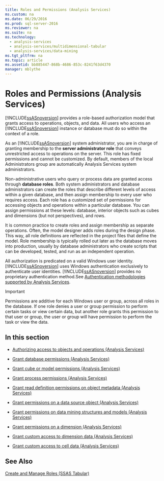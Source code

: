 ```yaml
---
title: Roles and Permissions (Analysis Services)
ms.custom: na
ms.date: 06/29/2016
ms.prod: sql-server-2016
ms.reviewer: na
ms.suite: na
ms.technology: 
  - analysis-services
  - analysis-services/multidimensional-tabular
  - analysis-services/data-mining
ms.tgt_pltfrm: na
ms.topic: article
ms.assetid: bb885447-868b-4686-853c-8241f63d4370
manager: mblythe
---
```

# Roles and Permissions (Analysis Services)
[!INCLUDE[ssASnoversion](../../Topics/TopicNameContainA/includes/ssASnoversion_md.md)] provides a role-based authorization model that grants access to operations, objects, and data. All users who access an [!INCLUDE[ssASnoversion](../../Topics/TopicNameContainA/includes/ssASnoversion_md.md)] instance or database must do so within the context of a role.  
  
 As an [!INCLUDE[ssASnoversion](../../Topics/TopicNameContainA/includes/ssASnoversion_md.md)] system administrator, you are in charge of granting membership to the **server administrator role** that conveys unrestricted access to operations on the server. This role has fixed permissions and cannot be customized. By default, members of the local Administrators group are automatically Analysis Services system administrators.  
  
 Non-administrative users who query or process data are granted access through **database roles**. Both system administrators and database administrators can create the roles that describe different levels of access within a given database, and then assign membership to every user who requires access. Each role has a customized set of permissions for accessing objects and operations within a particular database. You can assign permissions at these levels: database, interior objects such as cubes and dimensions (but not perspectives), and rows.  
  
 It is common practice to create roles and assign membership as separate operations. Often, the model designer adds roles during the design phase. This way, all role definitions are reflected in the project files that define the model. Role membership is typically rolled out later as the database moves into production, usually by database administrators who create scripts that can be developed, tested, and run as an independent operation.  
  
 All authorization is predicated on a valid Windows user identity. [!INCLUDE[ssASnoversion](../../Topics/TopicNameContainA/includes/ssASnoversion_md.md)] uses Windows authentication exclusively to authenticate user identities. [!INCLUDE[ssASnoversion](../../Topics/TopicNameContainA/includes/ssASnoversion_md.md)] provides no proprietary authentication method.See [Authentication methodologies supported by Analysis Services](../../Topics/TopicNameNotContainA/Authentication-methodologies-supported-by-Analysis-Services.md).  
  
> [!IMPORTANT]  
>  Permissions are additive for each Windows user or group, across all roles in the database. If one role denies a user or group permission to perform certain tasks or view certain data, but another role grants this permission to that user or group, the user or group will have permission to perform the task or view the data.  
  
## In this section  
  
-   [Authorizing access to objects and operations (Analysis Services)](../../Topics/TopicNameNotContainA/Authorizing-access-to-objects-and-operations--Analysis-Services-.md)  
  
-   [Grant database permissions (Analysis Services)](../../Topics/TopicNameNotContainA/Grant-database-permissions--Analysis-Services-.md)  
  
-   [Grant cube or model permissions (Analysis Services)](../../Topics/TopicNameNotContainA/Grant-cube-or-model-permissions--Analysis-Services-.md)  
  
-   [Grant process permissions (Analysis Services)](../../Topics/TopicNameNotContainA/Grant-process-permissions--Analysis-Services-.md)  
  
-   [Grant read definition permissions on object metadata (Analysis Services)](../../Topics/TopicNameNotContainA/Grant-read-definition-permissions-on-object-metadata--Analysis-Services-.md)  
  
-   [Grant permissions on a data source object (Analysis Services)](../../Topics/TopicNameContainA/Grant-permissions-on-a-data-source-object--Analysis-Services-.md)  
  
-   [Grant permissions on data mining structures and models (Analysis Services)](../../Topics/TopicNameNotContainA/Grant-permissions-on-data-mining-structures-and-models--Analysis-Services-.md)  
  
-   [Grant permissions on a dimension (Analysis Services)](../../Topics/TopicNameContainA/Grant-permissions-on-a-dimension--Analysis-Services-.md)  
  
-   [Grant custom access to dimension data (Analysis Services)](../../Topics/TopicNameNotContainA/Grant-custom-access-to-dimension-data--Analysis-Services-.md)  
  
-   [Grant custom access to cell data (Analysis Services)](../../Topics/TopicNameNotContainA/Grant-custom-access-to-cell-data--Analysis-Services-.md)  
  
## See Also  
 [Create and Manage Roles (SSAS Tabular)](../../Topics/TopicNameNotContainA/Create-and-Manage-Roles--SSAS-Tabular-.md)